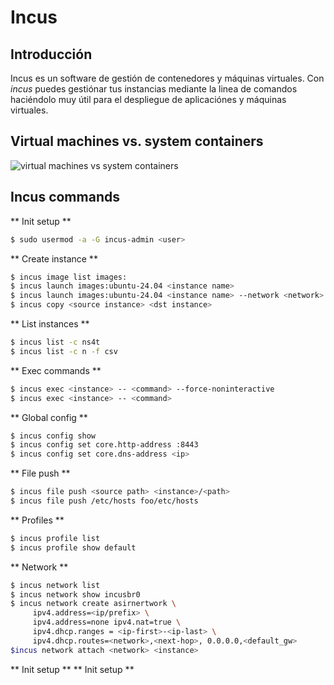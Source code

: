
# Incus 
## Introducción
Incus es un software de gestión de contenedores y máquinas virtuales. Con *incus* puedes gestiónar tus instancias mediante la linea de comandos haciéndolo muy útil para el despliegue de aplicaciónes y máquinas virtuales.

## Virtual machines vs. system containers
![virtual machines vs system containers](https://linuxcontainers.org/incus/docs/main/_images/virtual-machines-vs-system-containers.svg)

## Incus commands
 ** Init setup **
```bash
$ sudo usermod -a -G incus-admin <user>
```
 ** Create instance **
```bash
$ incus image list images:
$ incus launch images:ubuntu-24.04 <instance name>
$ incus launch images:ubuntu-24.04 <instance name> --network <network>
$ incus copy <source instance> <dst instance>
```
  ** List instances **
 ```bash
$ incus list -c ns4t
$ incus list -c n -f csv
``` 
 ** Exec commands **
 ```bash
$ incus exec <instance> -- <command> --force-noninteractive
$ incus exec <instance> -- <command>
```
 ** Global config **
 ```bash
$ incus config show
$ incus config set core.http-address :8443
$ incus config set core.dns-address <ip>
``` 
 
 ** File push **
  ```bash
$ incus file push <source path> <instance>/<path>
$ incus file push /etc/hosts foo/etc/hosts
``` 
 ** Profiles **
 ```bash
$ incus profile list
$ incus profile show default
``` 
 ** Network **
 ```bash
$ incus network list
$ incus network show incusbr0
$ incus network create asirnertwork \
      ipv4.address=<ip/prefix> \
      ipv4.address=none ipv4.nat=true \ 
      ipv4.dhcp.ranges = <ip-first>-<ip-last> \
      ipv4.dhcp.routes=<network>,<next-hop>, 0.0.0.0,<default_gw> 
$incus network attach <network> <instance>

``` 
 
 ** Init setup **
 ** Init setup **
 
 